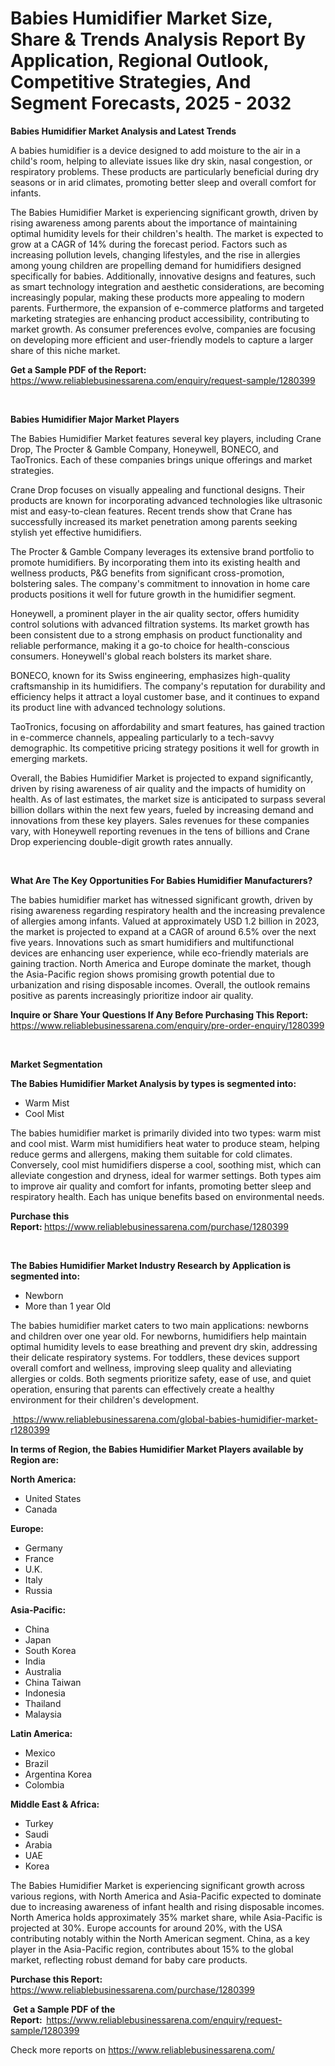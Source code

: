 <p><h1>Babies Humidifier Market Size, Share & Trends Analysis Report By Application, Regional Outlook, Competitive Strategies, And Segment Forecasts, 2025 - 2032</h1></p><p><strong>Babies Humidifier Market Analysis and Latest Trends</strong></p>
<p><p>A babies humidifier is a device designed to add moisture to the air in a child's room, helping to alleviate issues like dry skin, nasal congestion, or respiratory problems. These products are particularly beneficial during dry seasons or in arid climates, promoting better sleep and overall comfort for infants.</p><p>The Babies Humidifier Market is experiencing significant growth, driven by rising awareness among parents about the importance of maintaining optimal humidity levels for their children's health. The market is expected to grow at a CAGR of 14% during the forecast period. Factors such as increasing pollution levels, changing lifestyles, and the rise in allergies among young children are propelling demand for humidifiers designed specifically for babies. Additionally, innovative designs and features, such as smart technology integration and aesthetic considerations, are becoming increasingly popular, making these products more appealing to modern parents. Furthermore, the expansion of e-commerce platforms and targeted marketing strategies are enhancing product accessibility, contributing to market growth. As consumer preferences evolve, companies are focusing on developing more efficient and user-friendly models to capture a larger share of this niche market.</p></p>
<p><strong>Get a Sample PDF of the Report:&nbsp;</strong> <a href="https://www.reliablebusinessarena.com/enquiry/request-sample/1280399?utm_campaign=3222&utm_medium=2&utm_source=Github&utm_content=ia&utm_term=24032025&utm_id=babies-humidifier">https://www.reliablebusinessarena.com/enquiry/request-sample/1280399</a></p>
<p>&nbsp;</p>
<p><strong>Babies Humidifier Major Market Players</strong></p>
<p><p>The Babies Humidifier Market features several key players, including Crane Drop, The Procter & Gamble Company, Honeywell, BONECO, and TaoTronics. Each of these companies brings unique offerings and market strategies.</p><p>Crane Drop focuses on visually appealing and functional designs. Their products are known for incorporating advanced technologies like ultrasonic mist and easy-to-clean features. Recent trends show that Crane has successfully increased its market penetration among parents seeking stylish yet effective humidifiers.</p><p>The Procter & Gamble Company leverages its extensive brand portfolio to promote humidifiers. By incorporating them into its existing health and wellness products, P&G benefits from significant cross-promotion, bolstering sales. The company's commitment to innovation in home care products positions it well for future growth in the humidifier segment.</p><p>Honeywell, a prominent player in the air quality sector, offers humidity control solutions with advanced filtration systems. Its market growth has been consistent due to a strong emphasis on product functionality and reliable performance, making it a go-to choice for health-conscious consumers. Honeywell's global reach bolsters its market share.</p><p>BONECO, known for its Swiss engineering, emphasizes high-quality craftsmanship in its humidifiers. The company's reputation for durability and efficiency helps it attract a loyal customer base, and it continues to expand its product line with advanced technology solutions.</p><p>TaoTronics, focusing on affordability and smart features, has gained traction in e-commerce channels, appealing particularly to a tech-savvy demographic. Its competitive pricing strategy positions it well for growth in emerging markets.</p><p>Overall, the Babies Humidifier Market is projected to expand significantly, driven by rising awareness of air quality and the impacts of humidity on health. As of last estimates, the market size is anticipated to surpass several billion dollars within the next few years, fueled by increasing demand and innovations from these key players. Sales revenues for these companies vary, with Honeywell reporting revenues in the tens of billions and Crane Drop experiencing double-digit growth rates annually.</p></p>
<p>&nbsp;</p>
<p><strong>What Are The Key Opportunities For Babies Humidifier Manufacturers?</strong></p>
<p><p>The babies humidifier market has witnessed significant growth, driven by rising awareness regarding respiratory health and the increasing prevalence of allergies among infants. Valued at approximately USD 1.2 billion in 2023, the market is projected to expand at a CAGR of around 6.5% over the next five years. Innovations such as smart humidifiers and multifunctional devices are enhancing user experience, while eco-friendly materials are gaining traction. North America and Europe dominate the market, though the Asia-Pacific region shows promising growth potential due to urbanization and rising disposable incomes. Overall, the outlook remains positive as parents increasingly prioritize indoor air quality.</p></p>
<p><strong>Inquire or Share Your Questions If Any Before Purchasing This Report:</strong> <a href="https://www.reliablebusinessarena.com/enquiry/pre-order-enquiry/1280399?utm_campaign=3222&utm_medium=2&utm_source=Github&utm_content=ia&utm_term=24032025&utm_id=babies-humidifier">https://www.reliablebusinessarena.com/enquiry/pre-order-enquiry/1280399</a></p>
<p>&nbsp;</p>
<p><strong>Market Segmentation</strong></p>
<p><strong>The Babies Humidifier Market Analysis by types is segmented into:</strong></p>
<p><ul><li>Warm Mist</li><li>Cool Mist</li></ul></p>
<p><p>The babies humidifier market is primarily divided into two types: warm mist and cool mist. Warm mist humidifiers heat water to produce steam, helping reduce germs and allergens, making them suitable for cold climates. Conversely, cool mist humidifiers disperse a cool, soothing mist, which can alleviate congestion and dryness, ideal for warmer settings. Both types aim to improve air quality and comfort for infants, promoting better sleep and respiratory health. Each has unique benefits based on environmental needs.</p></p>
<p><strong>Purchase this Report:&nbsp;</strong><a href="https://www.reliablebusinessarena.com/purchase/1280399?utm_campaign=3222&utm_medium=2&utm_source=Github&utm_content=ia&utm_term=24032025&utm_id=babies-humidifier">https://www.reliablebusinessarena.com/purchase/1280399</a></p>
<p>&nbsp;</p>
<p><strong>The Babies Humidifier Market Industry Research by Application is segmented into:</strong></p>
<p><ul><li>Newborn</li><li>More than 1 year Old</li></ul></p>
<p><p>The babies humidifier market caters to two main applications: newborns and children over one year old. For newborns, humidifiers help maintain optimal humidity levels to ease breathing and prevent dry skin, addressing their delicate respiratory systems. For toddlers, these devices support overall comfort and wellness, improving sleep quality and alleviating allergies or colds. Both segments prioritize safety, ease of use, and quiet operation, ensuring that parents can effectively create a healthy environment for their children's development.</p></p>
<p><a href="https://www.reliablebusinessarena.com/global-babies-humidifier-market-r1280399?utm_campaign=3222&utm_medium=2&utm_source=Github&utm_content=ia&utm_term=24032025&utm_id=babies-humidifier">&nbsp;https://www.reliablebusinessarena.com/global-babies-humidifier-market-r1280399</a></p>
<p><strong>In terms of Region, the Babies Humidifier Market Players available by Region are:</strong></p>
<p>
    <p> <strong> North America: </strong>
        <ul>
            <li>United States</li>
            <li>Canada</li>
        </ul>
        </p> 
    <p> <strong> Europe: </strong>
        <ul>
            <li>Germany</li>
            <li>France</li>
            <li>U.K.</li>
            <li>Italy</li>
            <li>Russia</li>
        </ul>
        </p> 
    <p> <strong> Asia-Pacific: </strong>
        <ul>
            <li>China</li>
            <li>Japan</li>
            <li>South Korea</li>
            <li>India</li>
            <li>Australia</li>
            <li>China Taiwan</li>
            <li>Indonesia</li>
            <li>Thailand</li>
            <li>Malaysia</li>
        </ul>
        </p> 
    <p> <strong> Latin America: </strong>
        <ul>
            <li>Mexico</li>
            <li>Brazil</li>
            <li>Argentina Korea</li>
            <li>Colombia</li>
        </ul>
        </p> 
    <p> <strong> Middle East & Africa: </strong>
        <ul>
            <li>Turkey</li>
            <li>Saudi</li>
            <li>Arabia</li>
            <li>UAE</li>
            <li>Korea</li>
        </ul>
    </p>
    </p>
<p><p>The Babies Humidifier Market is experiencing significant growth across various regions, with North America and Asia-Pacific expected to dominate due to increasing awareness of infant health and rising disposable incomes. North America holds approximately 35% market share, while Asia-Pacific is projected at 30%. Europe accounts for around 20%, with the USA contributing notably within the North American segment. China, as a key player in the Asia-Pacific region, contributes about 15% to the global market, reflecting robust demand for baby care products.</p></p>
<p><strong>Purchase this Report: </strong><a href="https://www.reliablebusinessarena.com/purchase/1280399?utm_campaign=3222&utm_medium=2&utm_source=Github&utm_content=ia&utm_term=24032025&utm_id=babies-humidifier">https://www.reliablebusinessarena.com/purchase/1280399</a></p>
<p>&nbsp;<strong>Get a Sample PDF of the Report:&nbsp;&nbsp;</strong><a href="https://www.reliablebusinessarena.com/enquiry/request-sample/1280399?utm_campaign=3222&utm_medium=2&utm_source=Github&utm_content=ia&utm_term=24032025&utm_id=babies-humidifier">https://www.reliablebusinessarena.com/enquiry/request-sample/1280399</a></p>
<p><strong></strong></p>
<p>Check more reports on <a href="https://www.reliablebusinessarena.com/?utm_campaign=3222&utm_medium=2&utm_source=Github&utm_content=ia&utm_term=24032025&utm_id=babies-humidifier">https://www.reliablebusinessarena.com/</a></p>